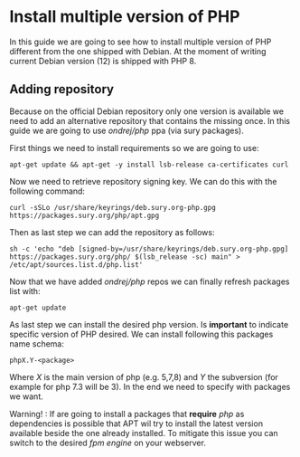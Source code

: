 # Install multiple version of PHP

In this guide we are going to see how to install multiple version of PHP different from the  one shipped with Debian. 
At the moment of writing current Debian version (12) is shipped with PHP 8.

## Adding repository
Because on the official Debian repository only one version is available we need to add an alternative repository that
contains the missing once. In this guide we are going to use _ondrej/php_ ppa (via sury packages).

First things we need to install requirements so we are going to use:
```shell
apt-get update && apt-get -y install lsb-release ca-certificates curl
```

Now we need to retrieve repository signing key. We can do this with the following command:
```shell
curl -sSLo /usr/share/keyrings/deb.sury.org-php.gpg https://packages.sury.org/php/apt.gpg
```

Then as last step we can add the repository as follows:
```shell
sh -c 'echo "deb [signed-by=/usr/share/keyrings/deb.sury.org-php.gpg] https://packages.sury.org/php/ $(lsb_release -sc) main" > /etc/apt/sources.list.d/php.list'
```

Now that we have added _ondrej/php_ repos we can finally refresh packages list with:
```shell
apt-get update 
```

As last step we can install the desired php version. Is **important** to indicate specific version of PHP desired. We
can install following this packages name schema:
```shell
phpX.Y-<package>
```
Where _X_ is the main version of php (e.g. 5,7,8) and _Y_ the subversion (for example for php 7.3 will be 3). In the end
we need to specify with packages we want.

Warning!
: If are going to install a packages that **require** _php_ as dependencies is possible that APT wil try to install
the latest version available beside the one already installed. To mitigate this issue you can switch to the desired
_fpm engine_ on your webserver.